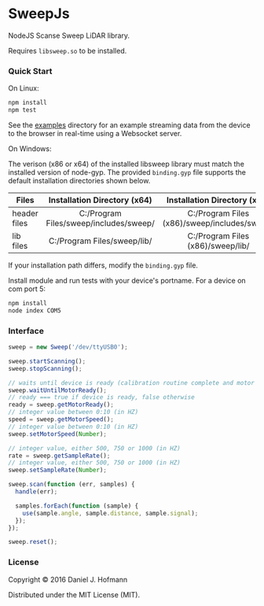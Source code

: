 # SweepJs

NodeJS Scanse Sweep LiDAR library.

Requires `libsweep.so` to be installed.

### Quick Start

On Linux:

```bash
npm install
npm test
```

See the [examples](examples) directory for an example streaming data from the device to the browser in real-time using a Websocket server.

On Windows:

The verison (x86 or x64) of the installed libsweep library must match the installed version of node-gyp. The provided `binding.gyp` file supports the default installation directories shown below.

| Files        | Installation Directory (x64)             | Installation Directory (x86)                   |
| ------------ | :--------------------------------------: | :--------------------------------------------: |
| header files | C:/Program Files/sweep/includes/sweep/   | C:/Program Files (x86)/sweep/includes/sweep/   |
| lib files    | C:/Program Files/sweep/lib/              | C:/Program Files (x86)/sweep/lib/              |

If your installation path differs, modify the `binding.gyp` file.

Install module and run tests with your device's portname. For a device on com port 5:

```bash
npm install
node index COM5
```


### Interface

```javascript
sweep = new Sweep('/dev/ttyUSB0');

sweep.startScanning();
sweep.stopScanning();

// waits until device is ready (calibration routine complete and motor speed stabilized)
sweep.waitUntilMotorReady();
// ready === true if device is ready, false otherwise
ready = sweep.getMotorReady();
// integer value between 0:10 (in HZ)
speed = sweep.getMotorSpeed();
// integer value between 0:10 (in HZ)
sweep.setMotorSpeed(Number);

// integer value, either 500, 750 or 1000 (in HZ)
rate = sweep.getSampleRate();
// integer value, either 500, 750 or 1000 (in HZ)
sweep.setSampleRate(Number);

sweep.scan(function (err, samples) {
  handle(err);

  samples.forEach(function (sample) {
    use(sample.angle, sample.distance, sample.signal);
  });
});

sweep.reset();
```

### License

Copyright © 2016 Daniel J. Hofmann

Distributed under the MIT License (MIT).
